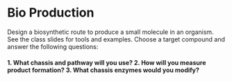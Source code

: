 # Bio Production

Design a biosynthetic route to produce a small molecule in an organism. See the class slides for tools and examples. Choose a target compound and answer the following questions:

#### 1. What chassis and pathway will you use? 2. How will you measure product formation? 3. What chassis enzymes would you modify?
